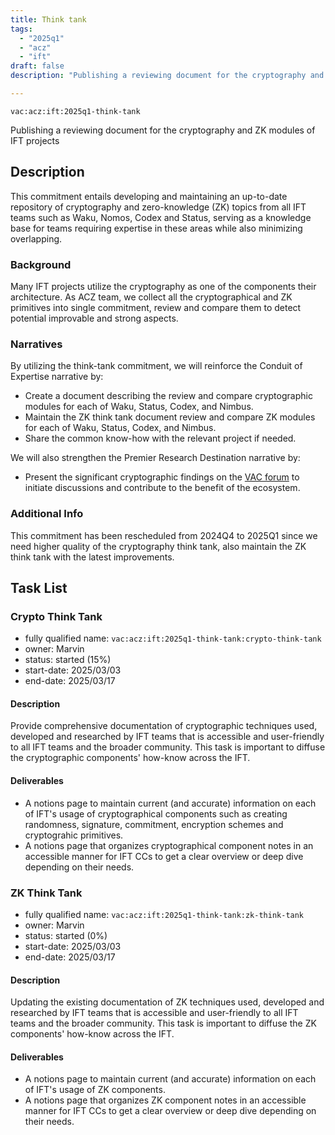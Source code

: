 ```yaml
---
title: Think tank
tags:
  - "2025q1"
  - "acz"
  - "ift"
draft: false
description: "Publishing a reviewing document for the cryptography and ZK modules of IFT projects"

---
```


`vac:acz:ift:2025q1-think-tank`

Publishing a reviewing document for the cryptography and ZK modules of IFT projects
## Description

This commitment entails developing and maintaining an up-to-date repository 
of cryptography and zero-knowledge (ZK) topics from all IFT teams such as 
Waku, Nomos, Codex and Status, serving as a knowledge base for teams 
requiring expertise in these areas while also minimizing overlapping.

### Background

Many IFT projects utilize the cryptography as one of the components their architecture. 
As ACZ team, we collect all the cryptographical and ZK primitives into single commitment, 
review and compare them to detect potential improvable and strong aspects.

### Narratives
By utilizing the think-tank commitment, 
we will reinforce the Conduit of Expertise narrative by:
* Create a document describing the review and compare cryptographic modules for each of Waku, 
Status, Codex, and Nimbus.
* Maintain the ZK think tank document review and compare ZK modules for each of Waku, 
Status, Codex, and Nimbus.
* Share the common know-how with the relevant project if needed.

We will also strengthen the Premier Research Destination narrative by: 
* Present the significant cryptographic findings on the [VAC forum](https://forum.vac.dev/) 
to initiate discussions and contribute to the benefit of the ecosystem.

### Additional Info

This commitment has been rescheduled from 2024Q4 to 2025Q1
since we need higher quality of the cryptography think tank, 
also maintain the ZK think tank with the latest improvements. 

## Task List

### Crypto Think Tank 

* fully qualified name: `vac:acz:ift:2025q1-think-tank:crypto-think-tank`
* owner: Marvin
* status: started (15%)
* start-date: 2025/03/03
* end-date: 2025/03/17

#### Description 

Provide comprehensive documentation of cryptographic techniques used, developed and researched by IFT teams 
that is accessible and user-friendly to all IFT teams and the broader community. 
This task is important to diffuse the cryptographic components' how-know across the IFT. 
 
#### Deliverables 

* A notions page to maintain current (and accurate) information on each of IFT's usage of cryptographical components
such as creating randomness, signature, commitment,  encryption schemes and cryptograhic primitives.
* A notions page that organizes cryptographical component notes in an accessible manner for IFT CCs 
to get a clear overview or deep dive depending on their needs.

### ZK Think Tank 

* fully qualified name: `vac:acz:ift:2025q1-think-tank:zk-think-tank`
* owner: Marvin
* status: started (0%)
* start-date: 2025/03/03
* end-date: 2025/03/17

#### Description 

Updating the existing documentation of ZK techniques used, developed and researched by IFT teams 
that is accessible and user-friendly to all IFT teams and the broader community. 
This task is important to diffuse the ZK components' how-know across the IFT. 
 
#### Deliverables 

* A notions page to maintain current (and accurate) information on each of IFT's usage of ZK components.
* A notions page that organizes ZK component notes in an accessible manner for IFT CCs 
to get a clear overview or deep dive depending on their needs.

